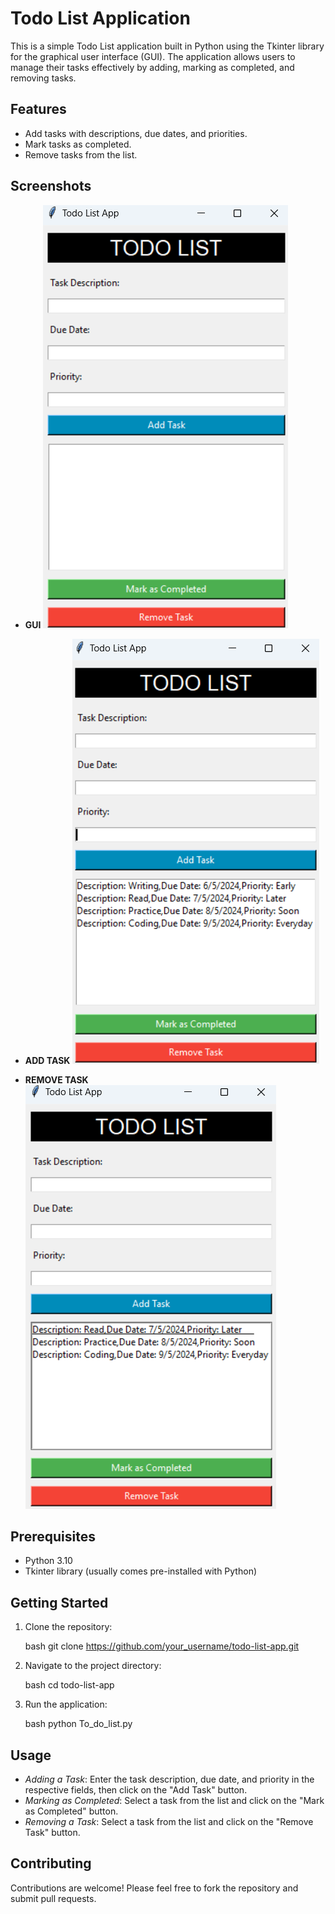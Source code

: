 # Todo List Application

This is a simple Todo List application built in Python using the Tkinter library for the graphical user interface (GUI). The application allows users to manage their tasks effectively by adding, marking as completed, and removing tasks.

## Features

- Add tasks with descriptions, due dates, and priorities.
- Mark tasks as completed.
- Remove tasks from the list.

## Screenshots

- **GUI**
    ![GUI](./Snapshots/GUI.png)

- **ADD TASK**
    ![ADD TASK](./Snapshots/ADD%20TASK.png)

- **REMOVE TASK**
    ![REMOVE TASK](./Snapshots/REMOVE%20TASK.png)

## Prerequisites

- Python 3.10
- Tkinter library (usually comes pre-installed with Python)

## Getting Started

1. Clone the repository:

    bash
    git clone https://github.com/your_username/todo-list-app.git
    

2. Navigate to the project directory:

    bash
    cd todo-list-app
    

3. Run the application:

    bash
    python To_do_list.py
    

## Usage

- *Adding a Task*: Enter the task description, due date, and priority in the respective fields, then click on the "Add Task" button.
- *Marking as Completed*: Select a task from the list and click on the "Mark as Completed" button.
- *Removing a Task*: Select a task from the list and click on the "Remove Task" button.

## Contributing

Contributions are welcome! Please feel free to fork the repository and submit pull requests.
